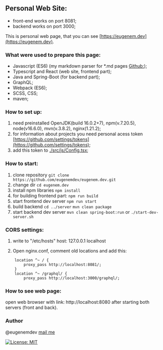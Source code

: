 ## Personal Web Site:
- front-end works on port 8081;
- backend works on port 3000;

This is personal web page, that you can see [https://eugenem.dev](https://eugenem.dev).

### What were used to prepare this page:
- Javascript (ES6) (my markdown parser for *.md pages [Github:](https://github.com/eugenemdev/markable-to-html));
- Typescript and React (web site, frontend part);
- Java and Spring-Boot (for backend part);
- GraphQL;
- Webpack (ES6);
- SCSS, CSS;
- maven;

### How to set up:

1. need preinstalled OpenJDK(build 16.0.2+7), npm(v.7.20.5), node(v16.6.0), mvn(v.3.8.2), nginx(1.21.2);
2. for information about projects you need  personal acess token [https://github.com/settings/tokens](https://github.com/settings/tokens);
3. add this token to [./src/js/Config.tsx](https://github.com/eugenemdev/eugenem.dev/tree/master/client/src/js/Config.tsx);


### How to start:

1. clone repository 
`git clone https://github.com/eugenemdev/eugenem.dev.git`
2. change dir
`cd eugenem.dev`
3. install npm libraries
`npm install`
3. for building frontend part:
`npm run build`
4. start frontend dev server
`npm run start`
4. build backend
`cd ../server`
`mvn clean package`  
5. start backend dev server
`mvn clean spring-boot:run`
or
`./start-dev-server.sh`

### CORS settings:
1. write to  "/etc/hosts" host:
127.0.0.1 localhost

2. Open nginx.conf, comment old locations and add this:

```
	location ^~ / {
		proxy_pass http://localhost:8081/;
	}
	location ^~ /graphql/ {
		proxy_pass http://localhost:3000/graphql/; 
```

### How to see web page:

open web browser with link:  http://localhost:8080 after starting both servers (front and back).

### Author 
@eugenemdev [mail me](mailto:hallo@eugenem.dev?subject=Github%20source%20question&amp;body=Hello%20Eugen,%0D%0A%0D%0Ahier%20is%20your%20message)

[![License: MIT](https://img.shields.io/badge/License-MIT-green.svg)](https://opensource.org/licenses/MIT)

